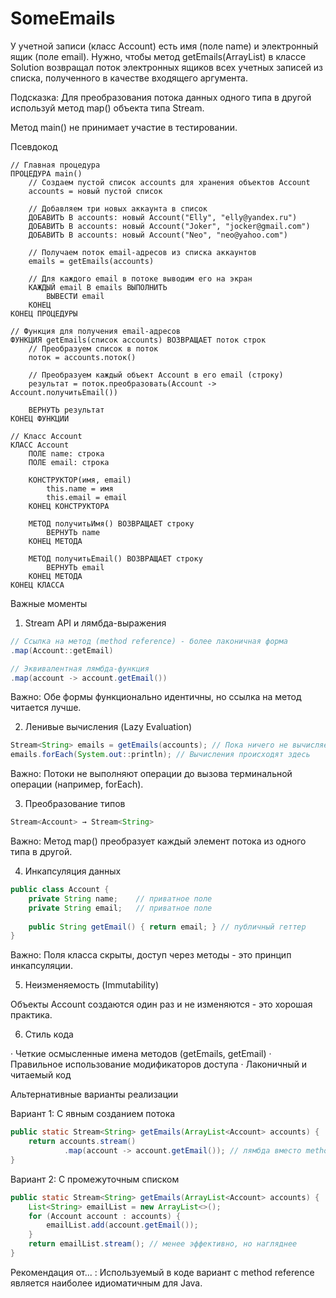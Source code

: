 # SomeEmails
У учетной записи (класс Account) есть имя (поле name) и электронный ящик (поле email). Нужно, чтобы метод getEmails(ArrayList<Account>) в классе Solution возвращал поток электронных ящиков всех учетных записей из списка, полученного в качестве входящего аргумента.

Подсказка:
Для преобразования потока данных одного типа в другой используй метод map() объекта типа Stream<Account>.

Метод main() не принимает участие в тестировании.




Псевдокод

```
// Главная процедура
ПРОЦЕДУРА main()
    // Создаем пустой список accounts для хранения объектов Account
    accounts = новый пустой список
    
    // Добавляем три новых аккаунта в список
    ДОБАВИТЬ В accounts: новый Account("Elly", "elly@yandex.ru")
    ДОБАВИТЬ В accounts: новый Account("Joker", "jocker@gmail.com") 
    ДОБАВИТЬ В accounts: новый Account("Neo", "neo@yahoo.com")
    
    // Получаем поток email-адресов из списка аккаунтов
    emails = getEmails(accounts)
    
    // Для каждого email в потоке выводим его на экран
    КАЖДЫЙ email В emails ВЫПОЛНИТЬ
        ВЫВЕСТИ email
    КОНЕЦ
КОНЕЦ ПРОЦЕДУРЫ

// Функция для получения email-адресов
ФУНКЦИЯ getEmails(список accounts) ВОЗВРАЩАЕТ поток строк
    // Преобразуем список в поток
    поток = accounts.поток()
    
    // Преобразуем каждый объект Account в его email (строку)
    результат = поток.преобразовать(Account -> Account.получитьEmail())
    
    ВЕРНУТЬ результат
КОНЕЦ ФУНКЦИИ

// Класс Account
КЛАСС Account
    ПОЛЕ name: строка
    ПОЛЕ email: строка
    
    КОНСТРУКТОР(имя, email)
        this.name = имя
        this.email = email
    КОНЕЦ КОНСТРУКТОРА
    
    МЕТОД получитьИмя() ВОЗВРАЩАЕТ строку
        ВЕРНУТЬ name
    КОНЕЦ МЕТОДА
    
    МЕТОД получитьEmail() ВОЗВРАЩАЕТ строку
        ВЕРНУТЬ email
    КОНЕЦ МЕТОДА
КОНЕЦ КЛАССА
```

Важные моменты

1. Stream API и лямбда-выражения

```java
// Ссылка на метод (method reference) - более лаконичная форма
.map(Account::getEmail)

// Эквивалентная лямбда-функция
.map(account -> account.getEmail())
```

Важно: Обе формы функционально идентичны, но ссылка на метод читается лучше.

2. Ленивые вычисления (Lazy Evaluation)

```java
Stream<String> emails = getEmails(accounts); // Пока ничего не вычисляется
emails.forEach(System.out::println); // Вычисления происходят здесь
```

Важно: Потоки не выполняют операции до вызова терминальной операции (например, forEach).

3. Преобразование типов

```java
Stream<Account> → Stream<String>
```

Важно: Метод map() преобразует каждый элемент потока из одного типа в другой.

4. Инкапсуляция данных

```java
public class Account {
    private String name;    // приватное поле
    private String email;   // приватное поле
    
    public String getEmail() { return email; } // публичный геттер
}
```

Важно: Поля класса скрыты, доступ через методы - это принцип инкапсуляции.

5. Неизменяемость (Immutability)

Объекты Account создаются один раз и не изменяются - это хорошая практика.

6. Стиль кода

· Четкие осмысленные имена методов (getEmails, getEmail)
· Правильное использование модификаторов доступа
· Лаконичный и читаемый код

Альтернативные варианты реализации

Вариант 1: С явным созданием потока

```java
public static Stream<String> getEmails(ArrayList<Account> accounts) {
    return accounts.stream()
            .map(account -> account.getEmail()); // лямбда вместо method reference
}
```

Вариант 2: С промежуточным списком

```java
public static Stream<String> getEmails(ArrayList<Account> accounts) {
    List<String> emailList = new ArrayList<>();
    for (Account account : accounts) {
        emailList.add(account.getEmail());
    }
    return emailList.stream(); // менее эффективно, но нагляднее
}
```

Рекомендация от... : Используемый в коде вариант с method reference является наиболее идиоматичным для Java.
